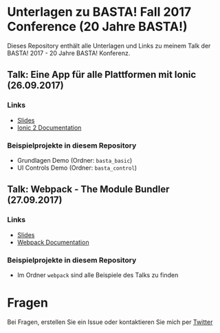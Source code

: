 # Unterlagen zu BASTA! Fall 2017 Conference (20 Jahre BASTA!)

Dieses Repository enthält alle Unterlagen und Links zu meinem Talk der BASTA! 2017 - 20 Jahre BASTA! Konferenz.

## Talk: Eine App für alle Plattformen mit Ionic (26.09.2017)

### Links

* [Slides](https://docs.google.com/presentation/d/1BoaVYIS1zx_i4BSMmi2OqC_S69AuXFqmZlqJExJTb9U/edit?usp=sharing)
* [Ionic 2 Documentation](http://ionicframework.com/docs/)

### Beispielprojekte in diesem Repository

* Grundlagen Demo (Ordner: `basta_basic`)
* UI Controls Demo (Ordner: `basta_control`)

## Talk: Webpack - The Module Bundler (27.09.2017)

### Links

* [Slides](https://docs.google.com/presentation/d/1Vx_cVSmQ-zXmrfYsZrOdMJa8vRrldLwwue_WEwHzC6w/edit?usp=sharing)
* [Webpack Documentation](https://webpack.js.org)

### Beispielprojekte in diesem Repository

* Im Ordner `webpack` sind alle Beispiele des Talks zu finden

# Fragen

Bei Fragen, erstellen Sie ein Issue oder kontaktieren Sie mich per [Twitter](https://twitter.com/inoverse)